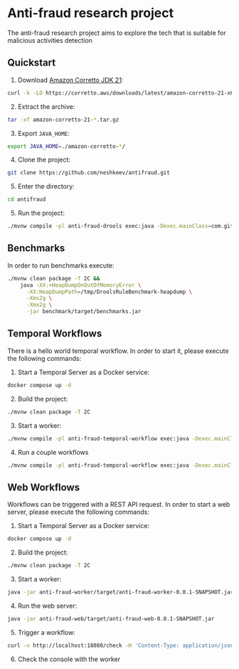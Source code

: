 # Anti-fraud research project

The anti-fraud research project aims to explore the tech that is suitable for malicious activities detection

## Quickstart

1. Download [Amazon Corretto JDK 21](https://docs.aws.amazon.com/corretto/latest/corretto-21-ug/downloads-list.html):
```bash
curl -k -LO https://corretto.aws/downloads/latest/amazon-corretto-21-x64-linux-jdk.tar.gz
```
2. Extract the archive:
```bash
tar -xf amazon-corretto-21-*.tar.gz
``` 
3. Export `JAVA_HOME`:
```bash
export JAVA_HOME=./amazon-corretto-*/
```
4. Clone the project:
```bash
git clone https://github.com/neshkeev/antifraud.git
```
5. Enter the directory:
```bash
cd antifraud
```
5. Run the project:
```bash
./mvnw compile -pl anti-fraud-drools exec:java -Dexec.mainClass=com.githib.neshkeev.antifraud.Main
```

## Benchmarks

In order to run benchmarks execute:

```bash
./mvnw clean package -T 2C &&
    java -XX:+HeapDumpOnOutOfMemoryError \
      -XX:HeapDumpPath=/tmp/DroolsRuleBenchmark-heapdump \
      -Xms2g \
      -Xmx2g \
      -jar benchmark/target/benchmarks.jar
```

## Temporal Workflows

There is a hello world temporal workflow. In order to start it, please execute the following commands:

1. Start a Temporal Server as a Docker service:

```bash
docker compose up -d
```

2. Build the project:

```bash
./mvnw clean package -T 2C
```

3. Start a worker:
```bash
./mvnw compile -pl anti-fraud-temporal-workflow exec:java -Dexec.mainClass=com.githib.neshkeev.antifraud.workflow.HelloWorldWorker
```

4. Run a couple workflows
```bash
./mvnw compile -pl anti-fraud-temporal-workflow exec:java -Dexec.mainClass=com.githib.neshkeev.antifraud.workflow.WorkflowInitiator
```

## Web Workflows

Workflows can be triggered with a REST API request. In order to start a web server, please execute the following commands:

1. Start a Temporal Server as a Docker service:

```bash
docker compose up -d
```

2. Build the project:

```bash
./mvnw clean package -T 2C
```

3. Start a worker:
```bash
java -jar anti-fraud-worker/target/anti-fraud-worker-0.0.1-SNAPSHOT.jar
```

4. Run the web server:
```bash
java -jar anti-fraud-web/target/anti-fraud-web-0.0.1-SNAPSHOT.jar
```

5. Trigger a workflow:
```bash
curl -v http://localhost:18080/check -H 'Content-Type: application/json' -d '{}'
```

6. Check the console with the worker